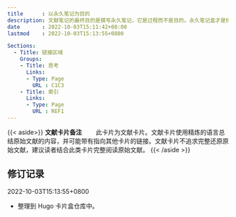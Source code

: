 ```yaml
---
title      : 以永久笔记为目的
description: 文献笔记的最终目的是撰写永久笔记，它是过程而不是目的。永久笔记盒才是价值所在。
date       : 2022-10-03T15:11:42+08:00
lastmod    : 2022-10-03T15:13:55+0800

Sections:
  - Title: 链接区域
    Groups:
    - Title: 思考
      Links:
      - Type: Page
        URL : C1C3
    - Title: 索引
      Links:
      - Type: Page
        URL : REF1
---
```

{{< aside>}}
**文献卡片备注**
　　此卡片为文献卡片。文献卡片使用精炼的语言总结原始文献的内容，并可能带有指向其他卡片的链接。文献卡片不追求完整还原原始文献，建议读者结合此类卡片完整阅读原始文献。
{{< /aside >}}

## 修订记录
2022-10-03T15:13:55+0800
* 整理到 Hugo 卡片盒仓库中。